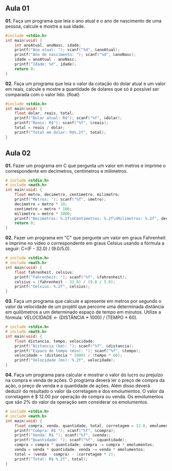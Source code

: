 ## Aula 01
**01.** Faça um programa que leia o ano atual e o ano de nascimento de uma pessoa, calcule e mostre a sua idade.
``` c++
#include <stdio.h>
int main(void) {
	int anoAtual, anoNasc, idade;
	printf("Ano atual: "); scanf("%d", &anoAtual);
	printf("Ano de nascimento: "); scanf("%d", &anoNasc);
	idade = anoAtual - anoNasc;
	printf("Idade: %d", idade);
	return 0;
}
```

**02.** Faça um programa que leia o valor da cotação do dolar atual e um valor em reais, calcule e mostre a quantidade de dolares que só é possível ser comparada com o valor lido. (float)
``` c++
#include <stdio.h>
int main(void) {
	float dolar, reais, total;
	printf("Dolar atual: R$"); scanf("%f", &dolar);
	printf("Reais: R$"); scanf("%f", &reais);
	total = reais / dolar;
	printf("Total em dolar: R$%.2f", total);
}
```


## Aula 02
**01.** Fazer um programa em C que pergunta um valor em metros e imprime o
correspondente em decímetros, centímetros e milímetros.
``` c++
# include <stdio.h>
# include <math.h>
int main(void) {
    float metro, decimetro, centimetro, milimetro;
    printf("Metros: "); scanf("%f", &metro);
    decimetro = metro * 10;
    centimetro = metro * 100;
    milimetro = metro * 1000;
    printf("Decimetros: %.2f\nCentimetros: %.2f\nMilimetros: %.2f", decimetro, centimetro, milimetro);
    return 0;
}
```

**02.** Fazer um programa em "C" que pergunte um valor em graus Fahrenheit e imprime no
vídeo o correspondente em graus Celsius usando a fórmula a seguir:
C=(F - 32.0) / (9.0/5.0).
``` c++
# include <stdio.h>
# include <math.h>
int main(void) {
	float fahrenheit, celsius;
	printf("Fahrenheit: "); scanf("%f", &fahrenheit);
	celsius = (fahrenheit - 32.0) / (9.0 / 5.0);
	printf("Celsius: %.2f", celsius);
}
```

**03.** Faça um programa que calcule e apresente em metros por segundo o valor da
velocidade de um projétil que percorre uma determinada distância em quilômetros a um
determinado espaço de tempo em minutos.
Utilize a fórmula: VELOCIDADE ← (DISTÂNCIA * 1000) / (TEMPO * 60).
``` c++
# include <stdio.h>
# include <math.h>
int main(void) {
	float distancia, tempo, velocidade;
	printf("Distancia (km): "); scanf("%f", &distancia);
	printf("Espaco de tempo (min): "); scanf("%f", &tempo);
	velocidade = (distancia * 1000) / (tempo * 60);
	printf("Velocidade (ms): %.2f", velocidade);
}
```

**04.** Faça um programa para calcular e mostrar o valor do lucro ou prejuízo na compra e
venda de ações. O programa deverá ler o preço de compra da ação, o preço de venda e a
quantidade de ações. Além disso deverá deduzir do resultado o valor da corretagem e dos
emolumentos. O valor da corretagem é $ 12.00 por operação de compra ou venda. Os
emolumentos que são 2% do valor da operação sem considerar os emolumentos.
``` c++
# include <stdio.h>
# include <math.h>
int main(void) {
	float compra, venda, quantidade, total, corretagem = 12.0, emolumentos = 0.02;
    printf("Compra: R$ "); scanf("%f", &compra);
    printf("Venda: R$ "); scanf("%f", &venda);
    printf("Quantidade: "); scanf("%f", &quantidade);
    compra = compra * quantidade; compra -= compra * emolumentos;
    venda = venda * quantidade; venda -= venda * emolumentos;
    total = (venda - compra) - (corretagem * 2);
	printf("Total: R$ %.2f", total);
}
```
